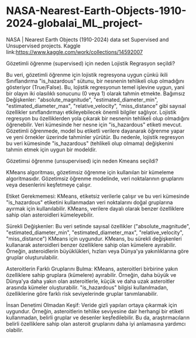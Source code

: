 # NASA-Nearest-Earth-Objects-1910-2024-globalai_ML_project-
NASA | Nearest Earth Objects (1910-2024) data set Supervised and Unsupervised projects.
Kaggle link:https://www.kaggle.com/work/collections/14592007

Gözetimli öğrenme (supervised) için neden Lojistik Regrasyon seçildi?

Bu veri, gözetimli öğrenme için lojistik regresyona uygun çünkü ikili Sınıflandırma "is_hazardous" sütunu, bir nesnenin tehlikeli olup olmadığını gösteriyor (True/False). Bu, lojistik regresyonun temel işlevine uygun, yani bir olayın iki olasılıklı sonucunu (0 veya 1) olarak tahmin etmekte. Bağımsız Değişkenler: "absolute_magnitude", "estimated_diameter_min", "estimated_diameter_max", "relative_velocity", "miss_distance" gibi sayısal özellikler sınıflandırmayı etkileyebilecek önemli bilgiler sağlıyor. Lojistik regresyon bu özelliklerden yola çıkarak bir nesnenin tehlikeli olup olmadığını öğrenebilir.  Veri kümesinde her nesne için "is_hazardous" etiketi mevcut. Gözetimli öğrenmede, model bu etiketli verilere dayanarak öğrenme yapar ve yeni örnekler üzerinde tahminler yürütür. Bu nedenle, lojistik regresyon bu veri kümesinde "is_hazardous" (tehlikeli olup olmama) değişkenini tahmin etmek için uygun bir modeldir.


Gözetimsi öğrenme (unsupervised) için neden Kmeans seçildi?

KMeans algoritması, gözetimsiz öğrenme için kullanılan bir kümeleme algoritmasıdır. Gözetimsiz öğrenme modelinde, veri noktalarının gruplarını veya desenlerini keşfetmeye çalışır.

 Etiket Gerekmemesi:
  KMeans, etiketsiz verilerle çalışır ve bu veri kümesinde "is_hazardous" etiketini kullanmadan veri noktalarını doğal gruplarına ayırmak için kullanılabilir. KMeans, verilere dayalı olarak benzer özelliklere sahip olan asteroidleri kümeleyebilir.

 Sürekli Değişkenler:
  Bu veri setinde sayısal özellikler ("absolute_magnitude", "estimated_diameter_min", "estimated_diameter_max", "relative_velocity", "miss_distance") KMeans için uygundur. KMeans, bu sürekli değişkenleri kullanarak asteroidleri benzer özelliklere sahip olan kümelere ayırabilir. Örneğin, asteroidlerin büyüklükleri, hızları veya Dünya'ya yakınlıklarına göre gruplar oluşturulabilir.

 Asteroitlerin Farklı Gruplarını Bulma:
   KMeans, asteroitleri birbirine yakın özelliklere sahip gruplara (kümelere) ayırabilir. Örneğin, daha büyük ve Dünya'ya daha yakın olan asteroitlerle, küçük ve daha uzak asteroitler arasında kümeler oluşturabilir. "is_hazardous" bilgisi kullanılmadan, özelliklerine göre farklı risk seviyelerinde gruplar tanımlanabilir.

 İnsan Denetimi Olmadan Keşif:
  Veride gizli yapıları ortaya çıkarmak için uygundur. Örneğin, asteroitlerin tehlike seviyesine dair herhangi bir etiketi kullanmadan, belirli gruplar ve desenler keşfedilebilir. Bu da, araştırmacıların belirli özelliklere sahip olan asteroit gruplarını daha iyi anlamasına yardımcı olabilir.

